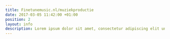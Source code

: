 ```yaml
---
title: Finetunemusic.nl/muziekproductie
date: 2017-03-05 11:42:00 +01:00
position: 2
layout: info
description: Lorem ipsum dolor sit amet, consectetur adipiscing elit unde omnis.
---
```


